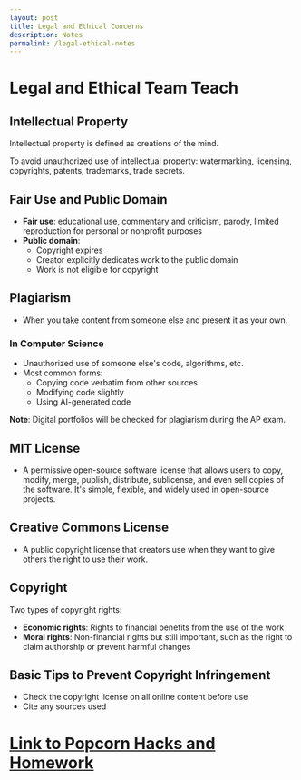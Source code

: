 ```yaml
---
layout: post
title: Legal and Ethical Concerns 
description: Notes
permalink: /legal-ethical-notes
--- 
```

# Legal and Ethical Team Teach

## Intellectual Property
Intellectual property is defined as creations of the mind.

To avoid unauthorized use of intellectual property: watermarking, licensing, copyrights, patents, trademarks, trade secrets.

## Fair Use and Public Domain
- **Fair use**: educational use, commentary and criticism, parody, limited reproduction for personal or nonprofit purposes  
- **Public domain**:  
  - Copyright expires  
  - Creator explicitly dedicates work to the public domain  
  - Work is not eligible for copyright

## Plagiarism
- When you take content from someone else and present it as your own.

### In Computer Science
- Unauthorized use of someone else's code, algorithms, etc.  
- Most common forms:
  - Copying code verbatim from other sources  
  - Modifying code slightly  
  - Using AI-generated code  

**Note**: Digital portfolios will be checked for plagiarism during the AP exam.

## MIT License
- A permissive open-source software license that allows users to copy, modify, merge, publish, distribute, sublicense, and even sell copies of the software. It's simple, flexible, and widely used in open-source projects.

## Creative Commons License
- A public copyright license that creators use when they want to give others the right to use their work.

## Copyright
Two types of copyright rights:
- **Economic rights**: Rights to financial benefits from the use of the work  
- **Moral rights**: Non-financial rights but still important, such as the right to claim authorship or prevent harmful changes

## Basic Tips to Prevent Copyright Infringement
- Check the copyright license on all online content before use  
- Cite any sources used


# <a href="{{ site.baseurl }}/legalandethical">Link to Popcorn Hacks and Homework</a>